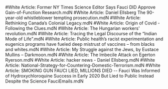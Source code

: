 #White
Article: Former NY Times Science Editor Says Fauci DID Approve Gain-of-Function Research.mdN
#White
Article: Daniel Ellsberg The 90-year-old whistleblower tempting prosecution.mdN
#White
Article: Rethinking Canada’s Colonial Legacy.mdN
#White
Article: Origin of Covid - Following the Clues.mdN
#White
Article: The Hungarian workers' revolution.mdN
#White
Article: Tracing the Legal Discourse of the “Indian Mode of Life”.mdN
#White
Article: Public health’s racist experimentation and eugenics programs have fueled deep mistrust of vaccines – from blacks and whites.mdN
#White
Article: My Struggle against the Jews, by Eustace Mullins – Darkmoon.mdN
#White
Article: The Imbecile Attack on Egerton Ryerson.mdN
#White
Article: hacker news - Daniel Ellsberg.mdN
#White
Article: National-Strategy-for-Countering-Domestic-Terrorism.mdN
#White
Article: SMOKING GUN FAUCI LIED, MILLIONS DIED -- Fauci Was Informed of Hydroxychloroquine Success in Early 2020 But Lied to Public Instead Despite the Science FauciEmails.mdN
